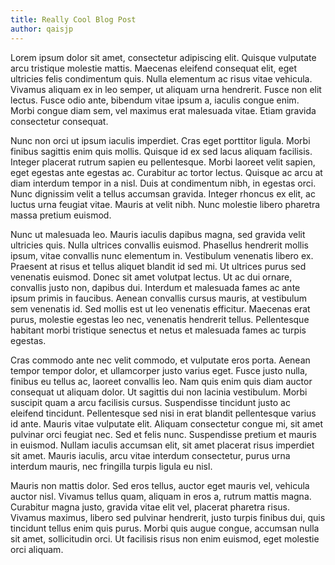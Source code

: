 ```yaml
---
title: Really Cool Blog Post
author: qaisjp
---
```


Lorem ipsum dolor sit amet, consectetur adipiscing elit. Quisque vulputate arcu tristique molestie mattis. Maecenas eleifend consequat elit, eget ultricies felis condimentum quis. Nulla elementum ac risus vitae vehicula. Vivamus aliquam ex in leo semper, ut aliquam urna hendrerit. Fusce non elit lectus. Fusce odio ante, bibendum vitae ipsum a, iaculis congue enim. Morbi congue diam sem, vel maximus erat malesuada vitae. Etiam gravida consectetur consequat.

Nunc non orci ut ipsum iaculis imperdiet. Cras eget porttitor ligula. Morbi finibus sagittis enim quis mollis. Quisque id ex sed lacus aliquam facilisis. Integer placerat rutrum sapien eu pellentesque. Morbi laoreet velit sapien, eget egestas ante egestas ac. Curabitur ac tortor lectus. Quisque ac arcu at diam interdum tempor in a nisl. Duis at condimentum nibh, in egestas orci. Nunc dignissim velit a tellus accumsan gravida. Integer rhoncus ex elit, ac luctus urna feugiat vitae. Mauris at velit nibh. Nunc molestie libero pharetra massa pretium euismod.

Nunc ut malesuada leo. Mauris iaculis dapibus magna, sed gravida velit ultricies quis. Nulla ultrices convallis euismod. Phasellus hendrerit mollis ipsum, vitae convallis nunc elementum in. Vestibulum venenatis libero ex. Praesent at risus et tellus aliquet blandit id sed mi. Ut ultrices purus sed venenatis euismod. Donec sit amet volutpat lectus. Ut ac dui ornare, convallis justo non, dapibus dui. Interdum et malesuada fames ac ante ipsum primis in faucibus. Aenean convallis cursus mauris, at vestibulum sem venenatis id. Sed mollis est ut leo venenatis efficitur. Maecenas erat purus, molestie egestas leo nec, venenatis hendrerit tellus. Pellentesque habitant morbi tristique senectus et netus et malesuada fames ac turpis egestas.

Cras commodo ante nec velit commodo, et vulputate eros porta. Aenean tempor tempor dolor, et ullamcorper justo varius eget. Fusce justo nulla, finibus eu tellus ac, laoreet convallis leo. Nam quis enim quis diam auctor consequat ut aliquam dolor. Ut sagittis dui non lacinia vestibulum. Morbi suscipit quam a arcu facilisis cursus. Suspendisse tincidunt justo ac eleifend tincidunt. Pellentesque sed nisi in erat blandit pellentesque varius id ante. Mauris vitae vulputate elit. Aliquam consectetur congue mi, sit amet pulvinar orci feugiat nec. Sed et felis nunc. Suspendisse pretium et mauris in euismod. Nullam iaculis accumsan elit, sit amet placerat risus imperdiet sit amet. Mauris iaculis, arcu vitae interdum consectetur, purus urna interdum mauris, nec fringilla turpis ligula eu nisl.

Mauris non mattis dolor. Sed eros tellus, auctor eget mauris vel, vehicula auctor nisl. Vivamus tellus quam, aliquam in eros a, rutrum mattis magna. Curabitur magna justo, gravida vitae elit vel, placerat pharetra risus. Vivamus maximus, libero sed pulvinar hendrerit, justo turpis finibus dui, quis tincidunt tellus enim quis purus. Morbi quis augue congue, accumsan nulla sit amet, sollicitudin orci. Ut facilisis risus non enim euismod, eget molestie orci aliquam.
